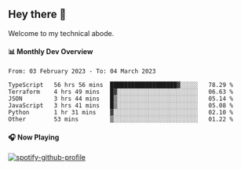 ## Hey there 👋

Welcome to my technical abode.

#### 📊 Monthly Dev Overview
<!--START_SECTION:waka-->

```text
From: 03 February 2023 - To: 04 March 2023

TypeScript   56 hrs 56 mins  ███████████████████▓░░░░░   78.29 %
Terraform    4 hrs 49 mins   █▓░░░░░░░░░░░░░░░░░░░░░░░   06.63 %
JSON         3 hrs 44 mins   █▒░░░░░░░░░░░░░░░░░░░░░░░   05.14 %
JavaScript   3 hrs 41 mins   █▒░░░░░░░░░░░░░░░░░░░░░░░   05.08 %
Python       1 hr 31 mins    ▓░░░░░░░░░░░░░░░░░░░░░░░░   02.10 %
Other        53 mins         ▒░░░░░░░░░░░░░░░░░░░░░░░░   01.22 %
```

<!--END_SECTION:waka-->

#### 🎧 Now Playing

[![spotify-github-profile](https://spotify-github-profile.vercel.app/api/view?uid=james2mid&cover_image=true&theme=natemoo-re)](https://open.spotify.com/user/james2mid?si=2b3baf2b09cb499e)

